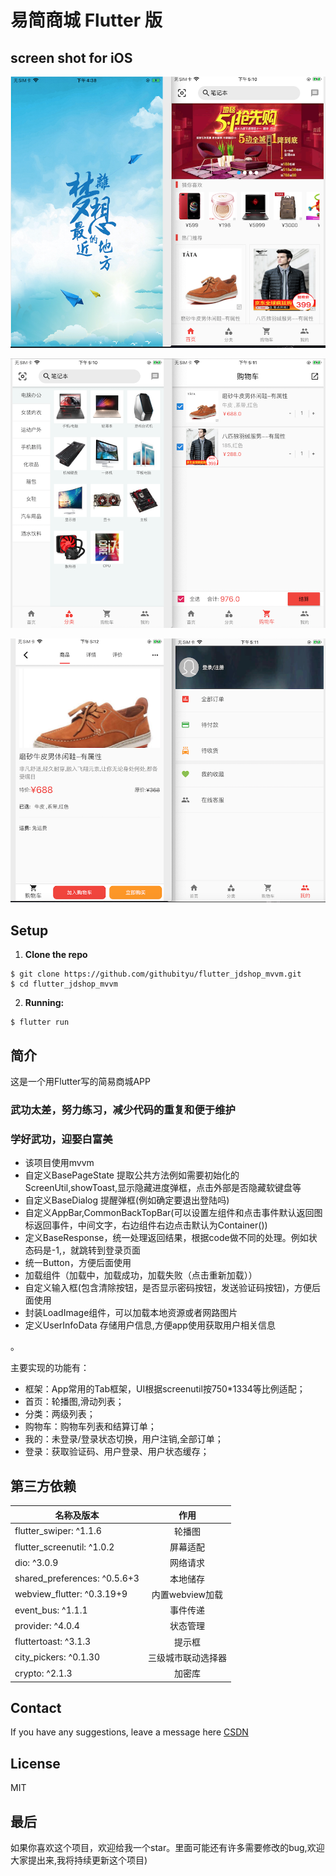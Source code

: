 # 易简商城 Flutter 版

##  screen shot for iOS

![IMG_0703](https://github.com/qpc2015/flutter_shop/blob/master/screenshot/001.png)

![IMG_0704](https://github.com/qpc2015/flutter_shop/blob/master/screenshot/002.png)

![IMG_0705](https://github.com/qpc2015/flutter_shop/blob/master/screenshot/003.png)


## Setup

1. **Clone the repo**

```
$ git clone https://github.com/githubityu/flutter_jdshop_mvvm.git
$ cd flutter_jdshop_mvvm
```

2. **Running:**

```
$ flutter run
```




## 简介

这是一个用Flutter写的简易商城APP

###  武功太差，努力练习，减少代码的重复和便于维护
###  学好武功，迎娶白富美

* 该项目使用mvvm
* 自定义BasePageState 提取公共方法例如需要初始化的ScreenUtil,showToast,显示隐藏进度弹框，点击外部是否隐藏软键盘等
* 自定义BaseDialog 提醒弹框(例如确定要退出登陆吗)
* 自定义AppBar,CommonBackTopBar(可以设置左组件和点击事件默认返回图标返回事件，中间文字，右边组件右边点击默认为Container())
* 定义BaseResponse，统一处理返回结果，根据code做不同的处理。例如状态码是-1,，就跳转到登录页面
* 统一Button，方便后面使用
* 加载组件（加载中，加载成功，加载失败（点击重新加载））
* 自定义输入框(包含清除按钮，是否显示密码按钮，发送验证码按钮)，方便后面使用
* 封装LoadImage组件，可以加载本地资源或者网路图片
* 定义UserInfoData 存储用户信息,方便app使用获取用户相关信息


。

主要实现的功能有：
* 框架：App常用的Tab框架，UI根据screenutil按750*1334等比例适配；
* 首页：轮播图,滑动列表；
* 分类：两级列表；
* 购物车：购物车列表和结算订单；
* 我的：未登录/登录状态切换，用户注销,全部订单；
* 登录：获取验证码、用户登录、用户状态缓存；



## 第三方依赖

| 名称及版本                   |        作用        |
| ---------------------------- | :----------------: |
| flutter_swiper: ^1.1.6       |       轮播图       |
| flutter_screenutil: ^1.0.2   |      屏幕适配      |
| dio: ^3.0.9                  |      网络请求      |
| shared_preferences: ^0.5.6+3 |      本地储存      |
| webview_flutter: ^0.3.19+9   |  内置webview加载   |
| event_bus: ^1.1.1            |      事件传递      |
| provider: ^4.0.4             |      状态管理      |
| fluttertoast: ^3.1.3         |       提示框       |
| city_pickers: ^0.1.30        | 三级城市联动选择器 |
| crypto: ^2.1.3               |       加密库       |



## Contact

If you have any suggestions, leave a message here
[CSDN](https://blog.csdn.net/yujunlong3919)



## License

MIT

## 最后

如果你喜欢这个项目，欢迎给我一个star。里面可能还有许多需要修改的bug,欢迎大家提出来,我将持续更新这个项目)



